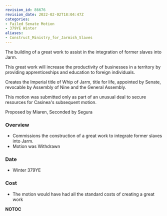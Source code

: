```yaml
---
revision_id: 86676
revision_date: 2022-02-02T18:04:47Z
categories:
- Failed Senate Motion
- 379YE Winter
aliases:
- Construct_Ministry_for_Jarmish_Slaves
---
```


The building of a great work to assist in the integration of former slaves into Jarm.

This great work will increase the productivity of businesses in a territory by providing apprenticeships and education to foreign individuals.

Creates the Imperial title of Whip of Jarm, title for life, appointed by Senate, revocable by Assembly of Nine and the General Assembly.

This motion was submitted only as part of an unusual deal to secure resources for Casinea's subsequent motion.

Proposed by Miaren, Seconded by Segura 

### Overview
* Commissions the construction of a great work to integrate former slaves into Jarm.
* Motion was Withdrawn 

### Date
* Winter 379YE

### Cost
* The motion would have had all the standard costs of creating a great work



__NOTOC__